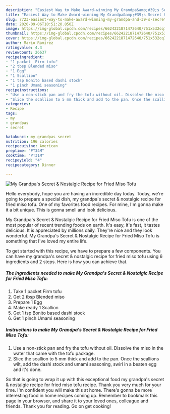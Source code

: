 ```yaml
---
description: "Easiest Way to Make Award-winning My Grandpa&amp;#39;s Secret &amp;amp; Nostalgic Recipe for Fried Miso Tofu"
title: "Easiest Way to Make Award-winning My Grandpa&amp;#39;s Secret &amp;amp; Nostalgic Recipe for Fried Miso Tofu"
slug: 7723-easiest-way-to-make-award-winning-my-grandpa-and-39-s-secret-and-amp-nostalgic-recipe-for-fried-miso-tofu
date: 2020-09-06T10:51:20.850Z
image: https://img-global.cpcdn.com/recipes/6624221871472640/751x532cq70/my-grandpas-secret-nostalgic-recipe-for-fried-miso-tofu-recipe-main-photo.jpg
thumbnail: https://img-global.cpcdn.com/recipes/6624221871472640/751x532cq70/my-grandpas-secret-nostalgic-recipe-for-fried-miso-tofu-recipe-main-photo.jpg
cover: https://img-global.cpcdn.com/recipes/6624221871472640/751x532cq70/my-grandpas-secret-nostalgic-recipe-for-fried-miso-tofu-recipe-main-photo.jpg
author: Mario Ramirez
ratingvalue: 4.3
reviewcount: 26637
recipeingredient:
- "1 packet  Firm tofu"
- "2 tbsp Blended miso"
- "1 Egg"
- "1 Scallion"
- "1 tsp Bonito based dashi stock"
- "1 pinch Umami seasoning"
recipeinstructions:
- "Use a non-stick pan and fry the tofu without oil. Dissolve the miso in the water that came with the tofu package."
- "Slice the scallion to 5 mm thick and add to the pan. Once the scallions wilt, add the dashi stock and umami seasoning, swirl in a beaten egg and it&#39;s done."
categories:
- Recipe
tags:
- my
- grandpas
- secret

katakunci: my grandpas secret 
nutrition: 196 calories
recipecuisine: American
preptime: "PT34M"
cooktime: "PT31M"
recipeyield: "4"
recipecategory: Dinner

---
```



![My Grandpa&#39;s Secret &amp; Nostalgic Recipe for Fried Miso Tofu](https://img-global.cpcdn.com/recipes/6624221871472640/751x532cq70/my-grandpas-secret-nostalgic-recipe-for-fried-miso-tofu-recipe-main-photo.jpg)

Hello everybody, hope you are having an incredible day today. Today, we're going to prepare a special dish, my grandpa&#39;s secret &amp; nostalgic recipe for fried miso tofu. One of my favorites food recipes. For mine, I'm gonna make it a bit unique. This is gonna smell and look delicious.



My Grandpa&#39;s Secret &amp; Nostalgic Recipe for Fried Miso Tofu is one of the most popular of recent trending foods on earth. It's easy, it's fast, it tastes delicious. It is appreciated by millions daily. They're nice and they look wonderful. My Grandpa&#39;s Secret &amp; Nostalgic Recipe for Fried Miso Tofu is something that I've loved my entire life.


To get started with this recipe, we have to prepare a few components. You can have my grandpa&#39;s secret &amp; nostalgic recipe for fried miso tofu using 6 ingredients and 2 steps. Here is how you can achieve that.

<!--inarticleads1-->

##### The ingredients needed to make My Grandpa&#39;s Secret &amp; Nostalgic Recipe for Fried Miso Tofu:

1. Take 1 packet  Firm tofu
1. Get 2 tbsp Blended miso
1. Prepare 1 Egg
1. Make ready 1 Scallion
1. Get 1 tsp Bonito based dashi stock
1. Get 1 pinch Umami seasoning




<!--inarticleads2-->

##### Instructions to make My Grandpa&#39;s Secret &amp; Nostalgic Recipe for Fried Miso Tofu:

1. Use a non-stick pan and fry the tofu without oil. Dissolve the miso in the water that came with the tofu package.
1. Slice the scallion to 5 mm thick and add to the pan. Once the scallions wilt, add the dashi stock and umami seasoning, swirl in a beaten egg and it&#39;s done.




So that is going to wrap it up with this exceptional food my grandpa&#39;s secret &amp; nostalgic recipe for fried miso tofu recipe. Thank you very much for your time. I'm confident you will make this at home. There's gonna be more interesting food in home recipes coming up. Remember to bookmark this page in your browser, and share it to your loved ones, colleague and friends. Thank you for reading. Go on get cooking!
